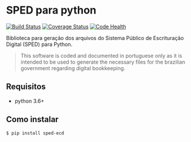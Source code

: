 # SPED para python

[![Build Status](https://travis-ci.org/sped-br/python-sped-ecd.svg "Build Status")](https://travis-ci.org/sped-br/python-sped-ecd)
[![Coverage Status](https://coveralls.io/repos/sped-br/python-sped-ecd/badge.svg)](https://coveralls.io/r/sped-br/python-sped-ecd)
[![Code Health](https://landscape.io/github/sped-br/python-sped-ecd/master/landscape.svg?style=flat)](https://landscape.io/github/sped-br/python-sped-ecd/master)

Biblioteca para geração dos arquivos do Sistema Público de Escrituração Digital (SPED) para Python.

> This software is coded and documented in portuguese only as it is intended to be used to generate the necessary files for the brazilian government regarding digital bookkeeping.

## Requisitos

  * python 3.6+

## Como instalar

    $ pip install sped-ecd
